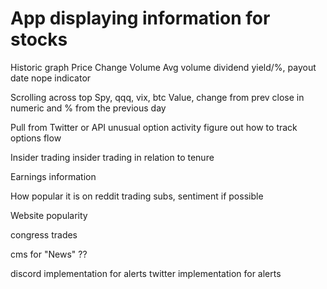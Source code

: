 # App displaying information for stocks

Historic graph
Price
Change
Volume
Avg volume
dividend yield/%, payout date
nope indicator

Scrolling across top
Spy, qqq, vix, btc
Value, change from prev close 
 in numeric and % from the previous day

Pull from Twitter or API unusual option activity
figure out how to track options flow

Insider trading
insider trading in relation to tenure

Earnings information

How popular it is on reddit trading subs, sentiment if possible

Website popularity

congress trades

cms for "News" ??

discord implementation for alerts
twitter implementation for alerts